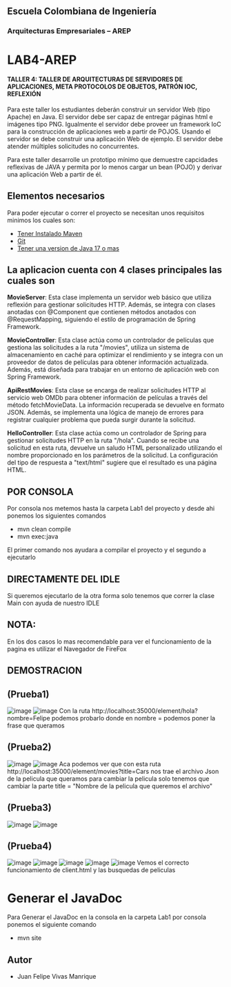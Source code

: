 ## Escuela Colombiana de Ingeniería
### Arquitecturas Empresariales – AREP
# LAB4-AREP
#### TALLER 4: TALLER DE ARQUITECTURAS DE SERVIDORES DE APLICACIONES, META PROTOCOLOS DE OBJETOS, PATRÓN IOC, REFLEXIÓN
Para este taller los estudiantes deberán construir un servidor Web (tipo Apache) en Java. El servidor debe ser capaz de entregar páginas html e imágenes tipo PNG. Igualmente el servidor debe proveer un framework IoC para la construcción de aplicaciones web a partir de POJOS. Usando el servidor se debe construir una aplicación Web de ejemplo. El servidor debe atender múltiples solicitudes no concurrentes.

Para este taller desarrolle un prototipo mínimo que demuestre capcidades reflexivas de JAVA y permita por lo menos cargar un bean (POJO) y derivar una aplicación Web a partir de él. 

## Elementos necesarios 
Para poder ejecutar o correr el proyecto se necesitan unos requisitos minimos los cuales son:
* [Tener Instalado Maven](https://maven.apache.org/download.cgi)
* [Git](https://git-scm.com/downloads)
* [Tener una version de Java 17 o mas](https://www.oracle.com/co/java/technologies/downloads/)

## La aplicacion cuenta con 4 clases principales las cuales son

**MovieServer**: Esta clase implementa un servidor web básico que utiliza reflexión para gestionar solicitudes HTTP. Además, se integra con clases anotadas con @Component que contienen métodos anotados con @RequestMapping, siguiendo el estilo de programación de Spring Framework.

**MovieController**: Esta clase actúa como un controlador de películas que gestiona las solicitudes a la ruta "/movies", utiliza un sistema de almacenamiento en caché para optimizar el rendimiento y se integra con un proveedor de datos de películas para obtener información actualizada. Además, está diseñada para trabajar en un entorno de aplicación web con Spring Framework.

**ApiRestMovies**: Esta clase se encarga de realizar solicitudes HTTP al servicio web OMDb para obtener información de películas a través del método fetchMovieData. La información recuperada se devuelve en formato JSON. Además, se implementa una lógica de manejo de errores para registrar cualquier problema que pueda surgir durante la solicitud.

**HelloController**: Esta clase actúa como un controlador de Spring para gestionar solicitudes HTTP en la ruta "/hola". Cuando se recibe una solicitud en esta ruta, devuelve un saludo HTML personalizado utilizando el nombre proporcionado en los parámetros de la solicitud. La configuración del tipo de respuesta a "text/html" sugiere que el resultado es una página HTML.

## POR CONSOLA
Por consola nos metemos hasta la carpeta Lab1 del proyecto y desde ahi ponemos los siguientes comandos

* mvn clean compile
* mvn exec:java
  
El primer comando nos ayudara a compilar el proyecto y el segundo a ejecutarlo

## DIRECTAMENTE DEL IDLE
Si queremos ejecutarlo de la otra forma solo tenemos que correr la clase Main con ayuda de nuestro IDLE

## NOTA:
En los dos casos lo mas recomendable para ver el funcionamiento de la pagina es utilizar el Navegador de FireFox

## DEMOSTRACION
## (Prueba1)
![image](https://github.com/JuanFe2001/LAB4-AREP/assets/123691538/897ff5f0-59fd-4b3c-b089-4ef3ab05cfca)
![image](https://github.com/JuanFe2001/LAB4-AREP/assets/123691538/ddf7ec88-49e6-4ccc-ade7-69d4a9d2041b)
Con la ruta http://localhost:35000/element/hola?nombre=Felipe podemos probarlo donde en nombre =
podemos poner la frase que queramos
## (Prueba2)
![image](https://github.com/JuanFe2001/LAB4-AREP/assets/123691538/47d3f25a-b50c-4921-862b-cb4459d8fc6d)
![image](https://github.com/JuanFe2001/LAB4-AREP/assets/123691538/2d999b28-2dc2-4f32-8096-f2aa1b92dfb2)
Aca podemos ver que con esta ruta http://localhost:35000/element/movies?title=Cars nos trae el archivo Json de la pelicula
que queramos para cambiar la pelicula solo tenemos que cambiar la parte title = "Nombre de la pelicula que queremos el archivo"
## (Prueba3)
![image](https://github.com/JuanFe2001/LAB4-AREP/assets/123691538/073d1a46-35c4-49ba-9c45-f97a64a71f3b)
![image](https://github.com/JuanFe2001/LAB4-AREP/assets/123691538/437430d6-49c6-4ea2-b1cd-8efa2366cb36)
## (Prueba4)
![image](https://github.com/JuanFe2001/LAB4-AREP/assets/123691538/e81597a2-d5eb-4199-be92-ba9711a7a68a)
![image](https://github.com/JuanFe2001/LAB4-AREP/assets/123691538/977f59ec-aa26-4757-bf9d-a2c0a27fa67c)
![image](https://github.com/JuanFe2001/LAB4-AREP/assets/123691538/e85b87c4-7de7-4662-a6dc-4b2d26bb69fa)
![image](https://github.com/JuanFe2001/LAB4-AREP/assets/123691538/5656c5cd-136a-45c4-a5a2-94716c822c85)
![image](https://github.com/JuanFe2001/LAB4-AREP/assets/123691538/c5c3e4d2-855f-4e62-98d0-ca8f9e8c54f8)
Vemos el correcto funcionamiento de client.html y las busquedas de peliculas

# Generar el JavaDoc
Para Generar el JavaDoc en la consola en la carpeta Lab1 por consola ponemos el siguiente comando

* mvn site

## Autor
* Juan Felipe Vivas Manrique















